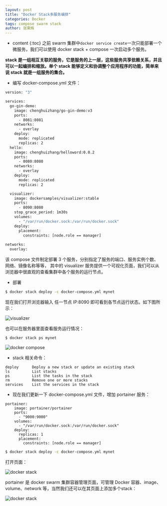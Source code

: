```yaml
---
layout: post
title: "Docker Stack多服务编排"
categories: Docker
tags: compose swarm stack
author: 张乘辉
---
```


* content
{:toc}
之前 swarm 集群中`docker service create`一次只能部署一个微服务，我们可以使用 docker stack + compose 一次启动多个服务。









**stack 是一组相互关联的服务，它是服务的上一层，这些服务共享依赖关系，并且可以一起编排和缩放。单个 stack 能够定义和协调整个应用程序的功能，简单来说 stack 就是一组服务的集合。**



- 编写 docker-compose.yml 文件：

```bash
version: "3"

services:
  go-gin-demo:
    image: chenghuizhang/go-gin-demo:v3
    ports:
      - 8081:8081
    networks:
      - overlay
    deploy:
      mode: replicated
      replicas: 2
  hello:
    image: chenghuizhang/helloword:0.0.2
    ports:
      - 8080:8080
    networks:
      - overlay
    deploy:
      mode: replicated
      replicas: 2

  visualizer:
    image: dockersamples/visualizer:stable
    ports:
      - 8090:8080
    stop_grace_period: 1m30s
    volumes:
      - "/var/run/docker.sock:/var/run/docker.sock"
    deploy:
      placement:
        constraints: [node.role == manager]
             
networks:
  overlay:
```

该 compose 文件制定部署 3 个服务，分别指定了服务的端口、服务实例个数、网络、镜像名称等等， 其中的  visualizer 服务提供一个可视化页面，我们可以从浏览器中很直观的查看集群中各个服务的运行节点。



- 部署

```bash
$ docker stack deploy -c docker-compose.yml mynet
```

现在我们打开浏览器输入 任一节点 IP:8090 即可看到各节点运行状态。如下图所示：

![visualizer](https://raw.githubusercontent.com/objcoding/md-picture/master/img/docker_compose.png)

也可以在服务器里面查看服务运行情况：

```bash
$ docker stack ps mynet
```

![docker compose](https://raw.githubusercontent.com/objcoding/md-picture/master/img/docker_compose2.png)

- stack 相关命令：

```
deploy      Deploy a new stack or update an existing stack
ls          List stacks
ps          List the tasks in the stack
rm          Remove one or more stacks
services    List the services in the stack
```

- 现在我们更新一下 docker-compose.yml 文件，增加 portainer 服务：

```
portainer:
    image: portainer/portainer
    ports:
      - "9000:9000"
    volumes:
      - "/var/run/docker.sock:/var/run/docker.sock"
    deploy:
      replicas: 1
      placement:
        constraints: [node.role == manager]
```

```bash
$ docker stack deploy -c docker-compose.yml mynet
```

打开页面：

![docker stack](https://raw.githubusercontent.com/objcoding/md-picture/master/img/docker_stack.png)

portainer 是 docker swarm 集群容器管理页面，可管理 Docker 容器、image、volume、network 等，当然我们还可以在其页面上添加多个stack：

![docker stack](https://raw.githubusercontent.com/objcoding/md-picture/master/img/docker_stack2.png)